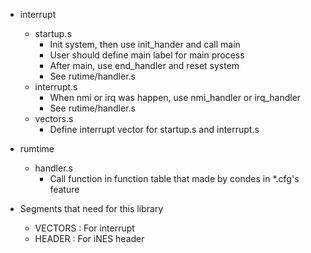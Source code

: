* interrupt
    * startup.s
        * Init system, then use init_hander and call main
        * User should define main label for main process
        * After main, use end_handler and reset system
        * See rutime/handler.s
    * interrupt.s
        * When nmi or irq was happen, use nmi_handler or irq_handler
        * See rutime/handler.s
    * vectors.s
        * Define interrupt vector for startup.s and interrupt.s


* rumtime
    * handler.s
        * Call function in function table that made by condes in \*.cfg's feature


* Segments that need for this library
    * VECTORS : For interrupt
    * HEADER  : For iNES header

